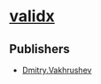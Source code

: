 # [validx](https://pypi.org/project/validx)



## Publishers
- [Dmitry.Vakhrushev](https://pypi.org/user/Dmitry.Vakhrushev)

